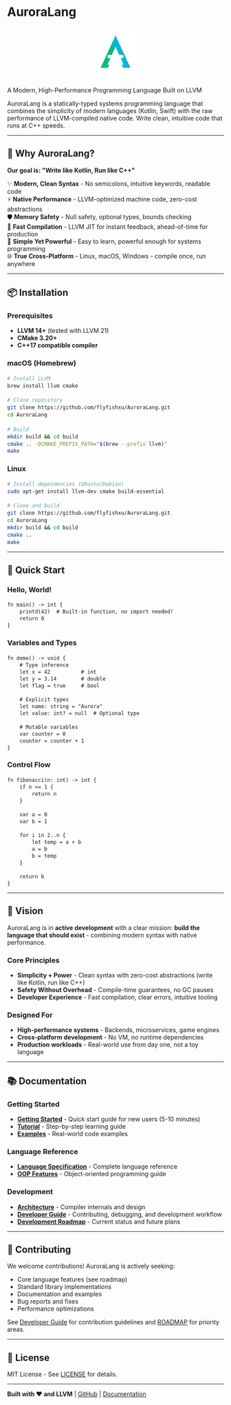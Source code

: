 # AuroraLang

<p align="center">
  <img src="images/icon.svg" alt="AuroraLang Logo" width="120" />
</p>

A Modern, High-Performance Programming Language Built on LLVM

AuroraLang is a statically-typed systems programming language that combines the simplicity of modern languages (Kotlin, Swift) with the raw performance of LLVM-compiled native code. Write clean, intuitive code that runs at C++ speeds.

---

## 🎯 Why AuroraLang?

**Our goal is: "Write like Kotlin, Run like C++"**

✨ **Modern, Clean Syntax** - No semicolons, intuitive keywords, readable code  
⚡ **Native Performance** - LLVM-optimized machine code, zero-cost abstractions  
🛡️ **Memory Safety** - Null safety, optional types, bounds checking  
🚀 **Fast Compilation** - LLVM JIT for instant feedback, ahead-of-time for production  
🔧 **Simple Yet Powerful** - Easy to learn, powerful enough for systems programming  
🌐 **True Cross-Platform** - Linux, macOS, Windows - compile once, run anywhere

---

## 📦 Installation

### Prerequisites

- **LLVM 14+** (tested with LLVM 21)
- **CMake 3.20+**
- **C++17 compatible compiler**

### macOS (Homebrew)

```bash
# Install LLVM
brew install llvm cmake

# Clone repository
git clone https://github.com/flyfishxu/AuroraLang.git
cd AuroraLang

# Build
mkdir build && cd build
cmake .. -DCMAKE_PREFIX_PATH="$(brew --prefix llvm)"
make
```

### Linux

```bash
# Install dependencies (Ubuntu/Debian)
sudo apt-get install llvm-dev cmake build-essential

# Clone and build
git clone https://github.com/flyfishxu/AuroraLang.git
cd AuroraLang
mkdir build && cd build
cmake ..
make
```

---

## 🎯 Quick Start

### Hello, World!

```aurora
fn main() -> int {
    printd(42)  # Built-in function, no import needed!
    return 0
}
```

### Variables and Types

```aurora
fn demo() -> void {
    # Type inference
    let x = 42          # int
    let y = 3.14        # double
    let flag = true     # bool
    
    # Explicit types
    let name: string = "Aurora"
    let value: int? = null  # Optional type
    
    # Mutable variables
    var counter = 0
    counter = counter + 1
}
```

### Control Flow

```aurora
fn fibonacci(n: int) -> int {
    if n <= 1 {
        return n
    }
    
    var a = 0
    var b = 1
    
    for i in 2..n {
        let temp = a + b
        a = b
        b = temp
    }
    
    return b
}
```

---

## 🌟 Vision

AuroraLang is in **active development** with a clear mission: **build the language that should exist** - combining modern syntax with native performance.

### Core Principles

- **Simplicity + Power** - Clean syntax with zero-cost abstractions (write like Kotlin, run like C++)
- **Safety Without Overhead** - Compile-time guarantees, no GC pauses
- **Developer Experience** - Fast compilation, clear errors, intuitive tooling

### Designed For

- **High-performance systems** - Backends, microservices, game engines
- **Cross-platform development** - No VM, no runtime dependencies
- **Production workloads** - Real-world use from day one, not a toy language

---

## 📚 Documentation

### Getting Started
- **[Getting Started](docs/GETTING_STARTED.md)** - Quick start guide for new users (5-10 minutes)
- **[Tutorial](docs/TUTORIAL.md)** - Step-by-step learning guide
- **[Examples](docs/EXAMPLES.md)** - Real-world code examples

### Language Reference
- **[Language Specification](docs/LANGUAGE_SPEC.md)** - Complete language reference
- **[OOP Features](docs/OOP_FEATURES.md)** - Object-oriented programming guide

### Development
- **[Architecture](docs/ARCHITECTURE.md)** - Compiler internals and design
- **[Developer Guide](docs/DEVELOPER_GUIDE.md)** - Contributing, debugging, and development workflow
- **[Development Roadmap](docs/ROADMAP.md)** - Current status and future plans

---

## 🤝 Contributing

We welcome contributions! AuroraLang is actively seeking:

- Core language features (see roadmap)
- Standard library implementations
- Documentation and examples
- Bug reports and fixes
- Performance optimizations

See [Developer Guide](docs/DEVELOPER_GUIDE.md) for contribution guidelines and [ROADMAP](docs/ROADMAP.md) for priority areas.

---

## 📄 License

MIT License - See [LICENSE](LICENSE) for details.

---

**Built with ❤️ and LLVM** | [GitHub](https://github.com/flyfishxu/AuroraLang) | [Documentation](docs/)
